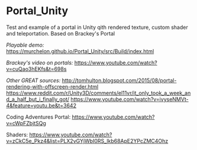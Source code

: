 # Portal_Unity

Test and example of a portal in Unity qith rendered texture, custom shader and teleportation. Based on Brackey's Portal


*Playable demo:*
https://murchelon.github.io/Portal_Unity/src/Build/index.html


*Brackey's video on portals:*
https://www.youtube.com/watch?v=cuQao3hEKfs&t=698s



*Other GREAT sources:*
http://tomhulton.blogspot.com/2015/08/portal-rendering-with-offscreen-render.html
https://www.reddit.com/r/Unity3D/comments/el11vr/it_only_took_a_week_and_a_half_but_i_finally_got/
https://www.youtube.com/watch?v=ivyseNMVt-4&feature=youtu.be&t=3642

Coding Adventures Portal: 
https://www.youtube.com/watch?v=cWpFZbjtSQg

Shaders:
https://www.youtube.com/watch?v=zCkC5e_Pkz4&list=PLX2vGYjWbI0RS_lkb68ApE2YPcZMC4Ohz




 
 